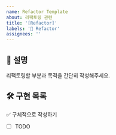 ```yaml
---
name: Refactor Template
about: 리팩토링 관련
title: '[Refactor]'
labels: '🔨 Refactor'
assignees: ''
---
```


## 📌 설명

리팩토링할 부분과 목적을 간단히 작성해주세요.

## 🛠️ 구현 목록

✅ 구체적으로 작성하기

- [ ] TODO
